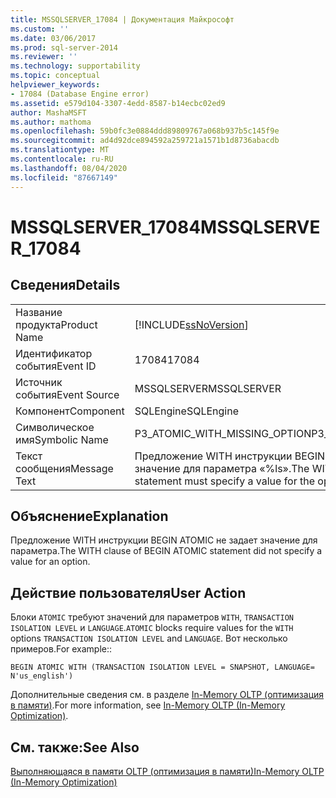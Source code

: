 ```yaml
---
title: MSSQLSERVER_17084 | Документация Майкрософт
ms.custom: ''
ms.date: 03/06/2017
ms.prod: sql-server-2014
ms.reviewer: ''
ms.technology: supportability
ms.topic: conceptual
helpviewer_keywords:
- 17084 (Database Engine error)
ms.assetid: e579d104-3307-4edd-8587-b14ecbc02ed9
author: MashaMSFT
ms.author: mathoma
ms.openlocfilehash: 59b0fc3e0884ddd89809767a068b937b5c145f9e
ms.sourcegitcommit: ad4d92dce894592a259721a1571b1d8736abacdb
ms.translationtype: MT
ms.contentlocale: ru-RU
ms.lasthandoff: 08/04/2020
ms.locfileid: "87667149"
---
```

# <a name="mssqlserver_17084"></a><span data-ttu-id="38795-102">MSSQLSERVER_17084</span><span class="sxs-lookup"><span data-stu-id="38795-102">MSSQLSERVER_17084</span></span>
    
## <a name="details"></a><span data-ttu-id="38795-103">Сведения</span><span class="sxs-lookup"><span data-stu-id="38795-103">Details</span></span>  
  
|||  
|-|-|  
|<span data-ttu-id="38795-104">Название продукта</span><span class="sxs-lookup"><span data-stu-id="38795-104">Product Name</span></span>|[!INCLUDE[ssNoVersion](../../includes/ssnoversion-md.md)]|  
|<span data-ttu-id="38795-105">Идентификатор события</span><span class="sxs-lookup"><span data-stu-id="38795-105">Event ID</span></span>|<span data-ttu-id="38795-106">17084</span><span class="sxs-lookup"><span data-stu-id="38795-106">17084</span></span>|  
|<span data-ttu-id="38795-107">Источник события</span><span class="sxs-lookup"><span data-stu-id="38795-107">Event Source</span></span>|<span data-ttu-id="38795-108">MSSQLSERVER</span><span class="sxs-lookup"><span data-stu-id="38795-108">MSSQLSERVER</span></span>|  
|<span data-ttu-id="38795-109">Компонент</span><span class="sxs-lookup"><span data-stu-id="38795-109">Component</span></span>|<span data-ttu-id="38795-110">SQLEngine</span><span class="sxs-lookup"><span data-stu-id="38795-110">SQLEngine</span></span>|  
|<span data-ttu-id="38795-111">Символическое имя</span><span class="sxs-lookup"><span data-stu-id="38795-111">Symbolic Name</span></span>|<span data-ttu-id="38795-112">P3_ATOMIC_WITH_MISSING_OPTION</span><span class="sxs-lookup"><span data-stu-id="38795-112">P3_ATOMIC_WITH_MISSING_OPTION</span></span>|  
|<span data-ttu-id="38795-113">Текст сообщения</span><span class="sxs-lookup"><span data-stu-id="38795-113">Message Text</span></span>|<span data-ttu-id="38795-114">Предложение WITH инструкции BEGIN ATOMIC должно задавать значение для параметра «%ls».</span><span class="sxs-lookup"><span data-stu-id="38795-114">The WITH clause of BEGIN ATOMIC statement must specify a value for the option '%ls'.</span></span>|  
  
## <a name="explanation"></a><span data-ttu-id="38795-115">Объяснение</span><span class="sxs-lookup"><span data-stu-id="38795-115">Explanation</span></span>  
 <span data-ttu-id="38795-116">Предложение WITH инструкции BEGIN ATOMIC не задает значение для параметра.</span><span class="sxs-lookup"><span data-stu-id="38795-116">The WITH clause of BEGIN ATOMIC statement did not specify a value for an option.</span></span>  
  
## <a name="user-action"></a><span data-ttu-id="38795-117">Действие пользователя</span><span class="sxs-lookup"><span data-stu-id="38795-117">User Action</span></span>  
 <span data-ttu-id="38795-118">Блоки `ATOMIC` требуют значений для параметров `WITH`, `TRANSACTION ISOLATION LEVEL` и `LANGUAGE`.</span><span class="sxs-lookup"><span data-stu-id="38795-118">`ATOMIC` blocks require values for the `WITH` options `TRANSACTION ISOLATION LEVEL` and `LANGUAGE`.</span></span> <span data-ttu-id="38795-119">Вот несколько примеров.</span><span class="sxs-lookup"><span data-stu-id="38795-119">For example::</span></span>  
  
```  
BEGIN ATOMIC WITH (TRANSACTION ISOLATION LEVEL = SNAPSHOT, LANGUAGE= N'us_english')  
```  
  
 <span data-ttu-id="38795-120">Дополнительные сведения см. в разделе [In-Memory OLTP (оптимизация в памяти)](../in-memory-oltp/in-memory-oltp-in-memory-optimization.md).</span><span class="sxs-lookup"><span data-stu-id="38795-120">For more information, see [In-Memory OLTP &#40;In-Memory Optimization&#41;](../in-memory-oltp/in-memory-oltp-in-memory-optimization.md).</span></span>  
  
## <a name="see-also"></a><span data-ttu-id="38795-121">См. также:</span><span class="sxs-lookup"><span data-stu-id="38795-121">See Also</span></span>  
 [<span data-ttu-id="38795-122">Выполняющаяся в памяти OLTP (оптимизация в памяти)</span><span class="sxs-lookup"><span data-stu-id="38795-122">In-Memory OLTP &#40;In-Memory Optimization&#41;</span></span>](../in-memory-oltp/in-memory-oltp-in-memory-optimization.md)  
  
  
